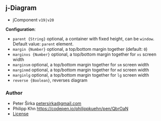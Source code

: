 ## j-Diagram

- jComponent `v19|v20`

__Configuration__:

- `parent {String}` optional, a container with fixed height, can be `window`. Default value: `parent` element.
- `margin {Number}` optional, a top/bottom margin together (default: `0`)
- `marginxs {Number}` optional, a top/bottom margin together for `xs` screen width
- `marginsm` optional, a top/bottom margin together for `sm` screen width
- `marginmd` optional, a top/bottom margin together for `md` screen width
- `marginlg` optional, a top/bottom margin together for `lg` screen width
- `reverse {Boolean}`, reverses diagram

### Author

- Peter Širka <petersirka@gmail.com>
- Philipp Khn <https://codepen.io/philippkuehn/pen/QbrOaN>
- [License](https://www.totaljs.com/license/)
